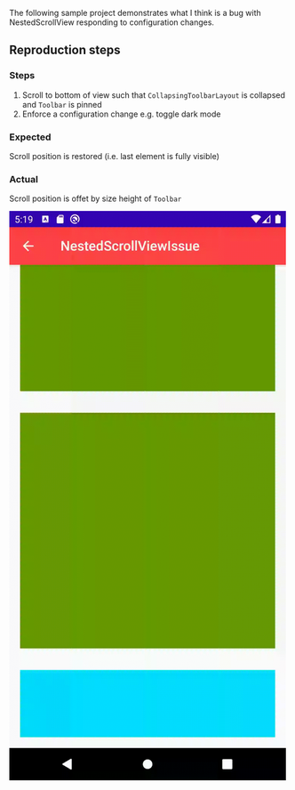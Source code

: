 The following sample project demonstrates what I think is a bug with NestedScrollView responding to configuration changes.

## Reproduction steps

### Steps

1. Scroll to bottom of view such that `CollapsingToolbarLayout` is collapsed and `Toolbar` is pinned
2. Enforce a configuration change e.g. toggle dark mode

### Expected
Scroll position is restored (i.e. last element is fully visible)

### Actual
 
 Scroll position is offet by size height of `Toolbar`
 
 ![issue](issue_gif.gif)
